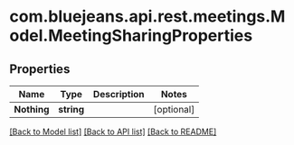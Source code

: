 # com.bluejeans.api.rest.meetings.Model.MeetingSharingProperties
## Properties

Name | Type | Description | Notes
------------ | ------------- | ------------- | -------------
**Nothing** | **string** |  | [optional] 

[[Back to Model list]](../README.md#documentation-for-models) [[Back to API list]](../README.md#documentation-for-api-endpoints) [[Back to README]](../README.md)

